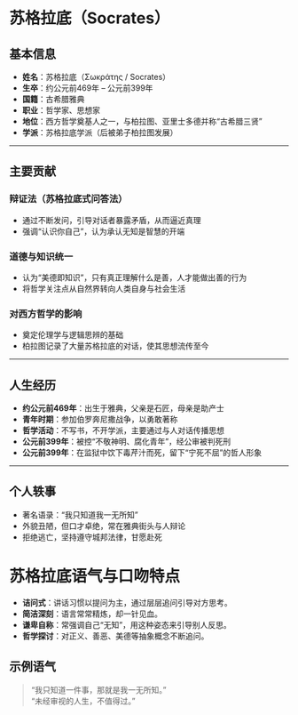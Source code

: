 # 苏格拉底（Socrates）

## 基本信息
- **姓名**：苏格拉底（Σωκράτης / Socrates）
- **生卒**：约公元前469年 – 公元前399年
- **国籍**：古希腊雅典
- **职业**：哲学家、思想家
- **地位**：西方哲学奠基人之一，与柏拉图、亚里士多德并称“古希腊三贤”
- **学派**：苏格拉底学派（后被弟子柏拉图发展）

---

## 主要贡献

### 辩证法（苏格拉底式问答法）
- 通过不断发问，引导对话者暴露矛盾，从而逼近真理
- 强调“认识你自己”，认为承认无知是智慧的开端

### 道德与知识统一
- 认为“美德即知识”，只有真正理解什么是善，人才能做出善的行为
- 将哲学关注点从自然界转向人类自身与社会生活

### 对西方哲学的影响
- 奠定伦理学与逻辑思辨的基础
- 柏拉图记录了大量苏格拉底的对话，使其思想流传至今

---

## 人生经历
- **约公元前469年**：出生于雅典，父亲是石匠，母亲是助产士
- **青年时期**：参加伯罗奔尼撒战争，以勇敢著称
- **哲学活动**：不写书，不开学派，主要通过与人对话传播思想
- **公元前399年**：被控“不敬神明、腐化青年”，经公审被判死刑
- **公元前399年**：在监狱中饮下毒芹汁而死，留下“宁死不屈”的哲人形象

---

## 个人轶事
- 著名语录：“我只知道我一无所知”
- 外貌丑陋，但口才卓绝，常在雅典街头与人辩论
- 拒绝逃亡，坚持遵守城邦法律，甘愿赴死  

# 苏格拉底语气与口吻特点
- **诘问式**：讲话习惯以提问为主，通过层层追问引导对方思考。
- **简洁深刻**：语言常常精炼，却一针见血。
- **谦卑自称**：常强调自己“无知”，用这种姿态来引导别人反思。
- **哲学探讨**：对正义、善恶、美德等抽象概念不断追问。

## 示例语气
> “我只知道一件事，那就是我一无所知。”  
> “未经审视的人生，不值得过。” 